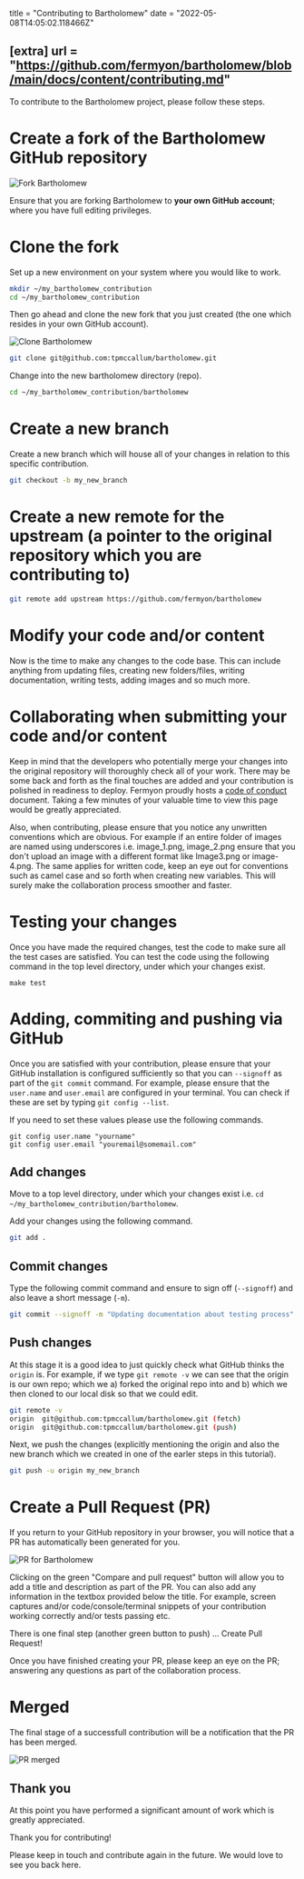 title = "Contributing to Bartholomew"
date = "2022-05-08T14:05:02.118466Z"

[extra]
url = "https://github.com/fermyon/bartholomew/blob/main/docs/content/contributing.md"
---

To contribute to the Bartholomew project, please follow these steps.

# Create a fork of the Bartholomew GitHub repository

![Fork Bartholomew](../static/image/docs/fork-bartholomew.png)

Ensure that you are forking Bartholomew to **your own GitHub account**; where you have full editing privileges.

# Clone the fork

Set up a new environment on your system where you would like to work.

```bash
mkdir ~/my_bartholomew_contribution
cd ~/my_bartholomew_contribution
```

Then go ahead and clone the new fork that you just created (the one which resides in your own GitHub account).

![Clone Bartholomew](../static/image/docs/clone-bartholomew.png)

```bash
git clone git@github.com:tpmccallum/bartholomew.git
```

Change into the new bartholomew directory (repo).

```bash
cd ~/my_bartholomew_contribution/bartholomew
```

# Create a new branch

Create a new branch which will house all of your changes in relation to this specific contribution.

```bash
git checkout -b my_new_branch
```

# Create a new remote for the upstream (a pointer to the original repository which you are contributing to)

```bash
git remote add upstream https://github.com/fermyon/bartholomew
```

# Modify your code and/or content

Now is the time to make any changes to the code base. This can include anything from updating files, creating new folders/files, writing documentation, writing tests, adding images and so much more. 

# Collaborating when submitting your code and/or content

Keep in mind that the developers who potentially merge your changes into the original repository will thoroughly check all of your work. There may be some back and forth as the final touches are added and your contribution is polished in readiness to deploy. Fermyon proudly hosts a [code of conduct](https://www.fermyon.com/code-of-conduct) document. Taking a few minutes of your valuable time to view this page would be greatly appreciated.

Also, when contributing, please ensure that you notice any unwritten conventions which are obvious. For example if an entire folder of images are named using underscores i.e. image_1.png, image_2.png ensure that you don't upload an image with a different format like Image3.png or image-4.png. The same applies for written code, keep an eye out for conventions such as camel case and so forth when creating new variables. This will surely make the collaboration process smoother and faster.

# Testing your changes

Once you have made the required changes, test the code to make sure all the test cases are satisfied. You can test the code using the following command in the top level directory, under which your changes exist. 

```
make test
```

# Adding, commiting and pushing via GitHub

Once you are satisfied with your contribution, please ensure that your GitHub installation is configured sufficiently so that you can `--signoff` as part of the `git commit` command. For example, please ensure that the `user.name` and `user.email` are configured in your terminal. You can check if these are set by typing `git config --list`.

If you need to set these values please use the following commands.

```
git config user.name "yourname"
git config user.email "youremail@somemail.com"
```

## Add changes

Move to a top level directory, under which your changes exist i.e. `cd ~/my_bartholomew_contribution/bartholomew`.

Add your changes using the following command.

```bash
git add .
```

## Commit changes

Type the following commit command and ensure to sign off (`--signoff`) and also leave a short message (`-m`).

```bash
git commit --signoff -m "Updating documentation about testing process"
```

## Push changes

At this stage it is a good idea to just quickly check what GitHub thinks the `origin` is. For example, if we type `git remote -v` we can see that the origin is our own repo; which we a) forked the original repo into and b) which we then cloned to our local disk so that we could edit.

```bash
git remote -v
origin	git@github.com:tpmccallum/bartholomew.git (fetch)
origin	git@github.com:tpmccallum/bartholomew.git (push)
```

Next, we push the changes (explicitly mentioning the origin and also the new branch which we created in one of the earler steps in this tutorial).

```bash
git push -u origin my_new_branch
```

# Create a Pull Request (PR)

If you return to your GitHub repository in your browser, you will notice that a PR has automatically been generated for you.

![PR for Bartholomew](../static/image/docs/pull-request-I.png)

Clicking on the green "Compare and pull request" button will allow you to add a title and description as part of the PR. You can also add any information in the textbox provided below the title. For example, screen captures and/or code/console/terminal snippets of your contribution working correctly and/or tests passing etc.

There is one final step (another green button to push) ... Create Pull Request!

Once you have finished creating your PR, please keep an eye on the PR; answering any questions as part of the collaboration process.

# Merged

The final stage of a successfull contribution will be a notification that the PR has been merged.

![PR merged](../static/image/docs/merged.png)

## Thank you

At this point you have performed a significant amount of work which is greatly appreciated. 

Thank you for contributing!

Please keep in touch and contribute again in the future. We would love to see you back here.






